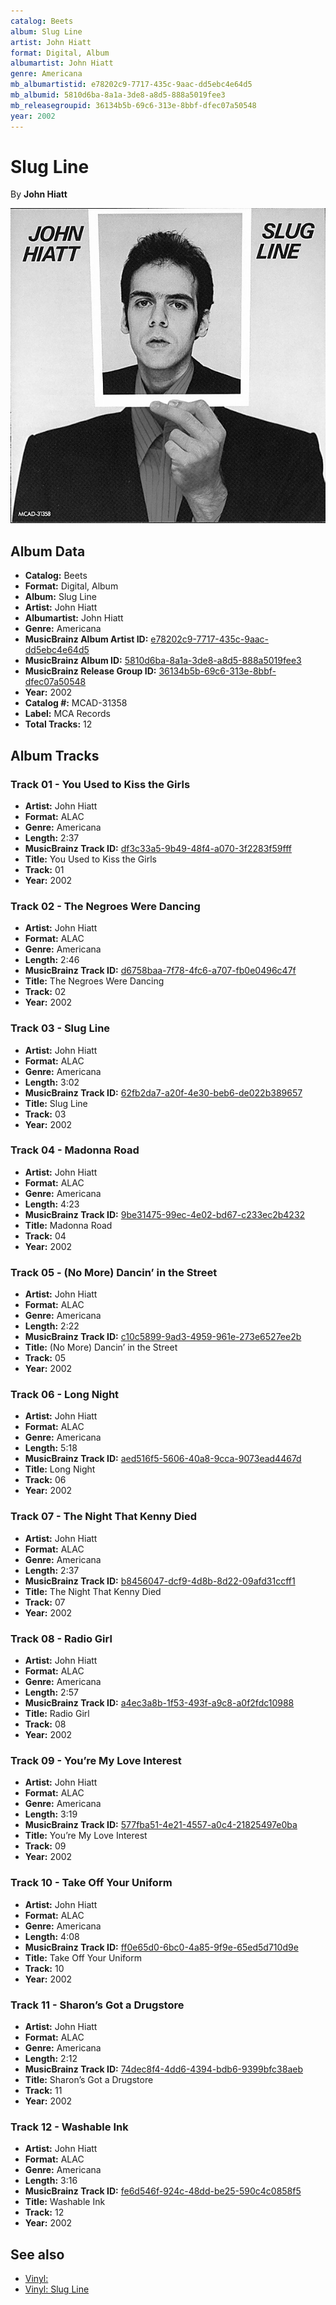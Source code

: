 ```yaml
---
catalog: Beets
album: Slug Line
artist: John Hiatt
format: Digital, Album
albumartist: John Hiatt
genre: Americana
mb_albumartistid: e78202c9-7717-435c-9aac-dd5ebc4e64d5
mb_albumid: 5810d6ba-8a1a-3de8-a8d5-888a5019fee3
mb_releasegroupid: 36134b5b-69c6-313e-8bbf-dfec07a50548
year: 2002
---
```


# Slug Line

By **John Hiatt**

![](../../assets/beetscovers/John_Hiatt-Slug_Line.jpg)

## Album Data

- **Catalog:** Beets
- **Format:** Digital, Album
- **Album:** Slug Line
- **Artist:** John Hiatt
- **Albumartist:** John Hiatt
- **Genre:** Americana
- **MusicBrainz Album Artist ID:** [e78202c9-7717-435c-9aac-dd5ebc4e64d5](https://musicbrainz.org/artist/e78202c9-7717-435c-9aac-dd5ebc4e64d5)
- **MusicBrainz Album ID:** [5810d6ba-8a1a-3de8-a8d5-888a5019fee3](https://musicbrainz.org/release/5810d6ba-8a1a-3de8-a8d5-888a5019fee3)
- **MusicBrainz Release Group ID:** [36134b5b-69c6-313e-8bbf-dfec07a50548](https://musicbrainz.org/release-group/36134b5b-69c6-313e-8bbf-dfec07a50548)
- **Year:** 2002
- **Catalog #:** MCAD-31358
- **Label:** MCA Records
- **Total Tracks:** 12

## Album Tracks

### Track 01 - You Used to Kiss the Girls

- **Artist:** John Hiatt
- **Format:** ALAC
- **Genre:** Americana
- **Length:** 2:37
- **MusicBrainz Track ID:** [df3c33a5-9b49-48f4-a070-3f2283f59fff](https://musicbrainz.org/recording/df3c33a5-9b49-48f4-a070-3f2283f59fff)
- **Title:** You Used to Kiss the Girls
- **Track:** 01
- **Year:** 2002

### Track 02 - The Negroes Were Dancing

- **Artist:** John Hiatt
- **Format:** ALAC
- **Genre:** Americana
- **Length:** 2:46
- **MusicBrainz Track ID:** [d6758baa-7f78-4fc6-a707-fb0e0496c47f](https://musicbrainz.org/recording/d6758baa-7f78-4fc6-a707-fb0e0496c47f)
- **Title:** The Negroes Were Dancing
- **Track:** 02
- **Year:** 2002

### Track 03 - Slug Line

- **Artist:** John Hiatt
- **Format:** ALAC
- **Genre:** Americana
- **Length:** 3:02
- **MusicBrainz Track ID:** [62fb2da7-a20f-4e30-beb6-de022b389657](https://musicbrainz.org/recording/62fb2da7-a20f-4e30-beb6-de022b389657)
- **Title:** Slug Line
- **Track:** 03
- **Year:** 2002

### Track 04 - Madonna Road

- **Artist:** John Hiatt
- **Format:** ALAC
- **Genre:** Americana
- **Length:** 4:23
- **MusicBrainz Track ID:** [9be31475-99ec-4e02-bd67-c233ec2b4232](https://musicbrainz.org/recording/9be31475-99ec-4e02-bd67-c233ec2b4232)
- **Title:** Madonna Road
- **Track:** 04
- **Year:** 2002

### Track 05 - (No More) Dancin’ in the Street

- **Artist:** John Hiatt
- **Format:** ALAC
- **Genre:** Americana
- **Length:** 2:22
- **MusicBrainz Track ID:** [c10c5899-9ad3-4959-961e-273e6527ee2b](https://musicbrainz.org/recording/c10c5899-9ad3-4959-961e-273e6527ee2b)
- **Title:** (No More) Dancin’ in the Street
- **Track:** 05
- **Year:** 2002

### Track 06 - Long Night

- **Artist:** John Hiatt
- **Format:** ALAC
- **Genre:** Americana
- **Length:** 5:18
- **MusicBrainz Track ID:** [aed516f5-5606-40a8-9cca-9073ead4467d](https://musicbrainz.org/recording/aed516f5-5606-40a8-9cca-9073ead4467d)
- **Title:** Long Night
- **Track:** 06
- **Year:** 2002

### Track 07 - The Night That Kenny Died

- **Artist:** John Hiatt
- **Format:** ALAC
- **Genre:** Americana
- **Length:** 2:37
- **MusicBrainz Track ID:** [b8456047-dcf9-4d8b-8d22-09afd31ccff1](https://musicbrainz.org/recording/b8456047-dcf9-4d8b-8d22-09afd31ccff1)
- **Title:** The Night That Kenny Died
- **Track:** 07
- **Year:** 2002

### Track 08 - Radio Girl

- **Artist:** John Hiatt
- **Format:** ALAC
- **Genre:** Americana
- **Length:** 2:57
- **MusicBrainz Track ID:** [a4ec3a8b-1f53-493f-a9c8-a0f2fdc10988](https://musicbrainz.org/recording/a4ec3a8b-1f53-493f-a9c8-a0f2fdc10988)
- **Title:** Radio Girl
- **Track:** 08
- **Year:** 2002

### Track 09 - You’re My Love Interest

- **Artist:** John Hiatt
- **Format:** ALAC
- **Genre:** Americana
- **Length:** 3:19
- **MusicBrainz Track ID:** [577fba51-4e21-4557-a0c4-21825497e0ba](https://musicbrainz.org/recording/577fba51-4e21-4557-a0c4-21825497e0ba)
- **Title:** You’re My Love Interest
- **Track:** 09
- **Year:** 2002

### Track 10 - Take Off Your Uniform

- **Artist:** John Hiatt
- **Format:** ALAC
- **Genre:** Americana
- **Length:** 4:08
- **MusicBrainz Track ID:** [ff0e65d0-6bc0-4a85-9f9e-65ed5d710d9e](https://musicbrainz.org/recording/ff0e65d0-6bc0-4a85-9f9e-65ed5d710d9e)
- **Title:** Take Off Your Uniform
- **Track:** 10
- **Year:** 2002

### Track 11 - Sharon’s Got a Drugstore

- **Artist:** John Hiatt
- **Format:** ALAC
- **Genre:** Americana
- **Length:** 2:12
- **MusicBrainz Track ID:** [74dec8f4-4dd6-4394-bdb6-9399bfc38aeb](https://musicbrainz.org/recording/74dec8f4-4dd6-4394-bdb6-9399bfc38aeb)
- **Title:** Sharon’s Got a Drugstore
- **Track:** 11
- **Year:** 2002

### Track 12 - Washable Ink

- **Artist:** John Hiatt
- **Format:** ALAC
- **Genre:** Americana
- **Length:** 3:16
- **MusicBrainz Track ID:** [fe6d546f-924c-48dd-be25-590c4c0858f5](https://musicbrainz.org/recording/fe6d546f-924c-48dd-be25-590c4c0858f5)
- **Title:** Washable Ink
- **Track:** 12
- **Year:** 2002


## See also

- [Vinyl: ](../../Vinyl/John_Hiatt/John_Hiatt.md)
- [Vinyl: Slug Line](../../Vinyl/John_Hiatt/Slug_Line.md)
